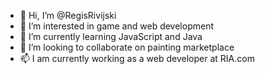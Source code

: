 - 👋 Hi, I’m @RegisRivijski
- 👀 I’m interested in game and web development
- 🌱 I’m currently learning JavaScript and Java
- 💞️ I’m looking to collaborate on painting marketplace
- 📫 I am currently working as a web developer at RIA.com

<!---
RegisRivijski/RegisRivijski is a ✨ special ✨ repository because its `README.md` (this file) appears on your GitHub profile.
You can click the Preview link to take a look at your changes.
--->
